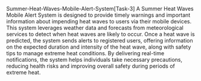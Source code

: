 Summer-Heat-Waves-Mobile-Alert-System[Task-3] 
A Summer Heat Waves Mobile Alert System is designed to provide timely warnings and important information about impending heat waves to users via their mobile devices.
This system leverages weather data and forecasts from meteorological services to detect when heat waves are likely to occur. Once a heat wave is predicted, the system sends alerts to registered users, offering information on the expected duration and intensity of the heat wave, along with safety tips to manage extreme heat conditions.
By delivering real-time notifications, the system helps individuals take necessary precautions, reducing health risks and improving overall safety during periods of extreme heat.
